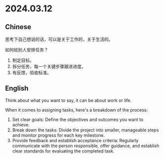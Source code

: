 # 2024.03.12
## Chinese
思考下自己想说的话，可以是关于工作的，关于生活的。

如何给别人安排任务？
1. 制定目标。
2. 拆分任务，每一个关键步骤跟进进度。
3. 有反馈，验收标准。

## English
Think about what you want to say, it can be about work or life.

When it comes to assigning tasks, here's a breakdown of the process:

1. Set clear goals: Define the objectives and outcomes you want to achieve.
2. Break down the tasks: Divide the project into smaller, manageable steps and monitor progress for each key milestone.
3. Provide feedback and establish acceptance criteria: Regularly communicate with the person responsible, offer guidance, and establish clear standards for evaluating the completed task.